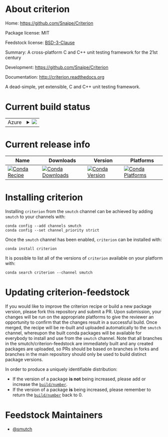 About criterion
===============

Home: https://github.com/Snaipe/Criterion

Package license: MIT

Feedstock license: [BSD-3-Clause](https://github.com/smutch/criterion-feedstock/blob/master/LICENSE.txt)

Summary: A cross-platform C and C++ unit testing framework for the 21st century

Development: https://github.com/Snaipe/Criterion

Documentation: http://criterion.readthedocs.org

A dead-simple, yet extensible, C and C++ unit testing framework.


Current build status
====================


<table>
    
  <tr>
    <td>Azure</td>
    <td>
      <details>
        <summary>
          <a href="https://dev.azure.com/smutch/feedstock-builds/_build/latest?definitionId=3&branchName=master">
            <img src="https://dev.azure.com/smutch/feedstock-builds/_apis/build/status/criterion-feedstock?branchName=master">
          </a>
        </summary>
        <table>
          <thead><tr><th>Variant</th><th>Status</th></tr></thead>
          <tbody><tr>
              <td>linux_64</td>
              <td>
                <a href="https://dev.azure.com/smutch/feedstock-builds/_build/latest?definitionId=3&branchName=master">
                  <img src="https://dev.azure.com/smutch/feedstock-builds/_apis/build/status/criterion-feedstock?branchName=master&jobName=linux&configuration=linux_64_" alt="variant">
                </a>
              </td>
            </tr><tr>
              <td>linux_aarch64</td>
              <td>
                <a href="https://dev.azure.com/smutch/feedstock-builds/_build/latest?definitionId=3&branchName=master">
                  <img src="https://dev.azure.com/smutch/feedstock-builds/_apis/build/status/criterion-feedstock?branchName=master&jobName=linux&configuration=linux_aarch64_" alt="variant">
                </a>
              </td>
            </tr><tr>
              <td>linux_ppc64le</td>
              <td>
                <a href="https://dev.azure.com/smutch/feedstock-builds/_build/latest?definitionId=3&branchName=master">
                  <img src="https://dev.azure.com/smutch/feedstock-builds/_apis/build/status/criterion-feedstock?branchName=master&jobName=linux&configuration=linux_ppc64le_" alt="variant">
                </a>
              </td>
            </tr><tr>
              <td>osx_64</td>
              <td>
                <a href="https://dev.azure.com/smutch/feedstock-builds/_build/latest?definitionId=3&branchName=master">
                  <img src="https://dev.azure.com/smutch/feedstock-builds/_apis/build/status/criterion-feedstock?branchName=master&jobName=osx&configuration=osx_64_" alt="variant">
                </a>
              </td>
            </tr><tr>
              <td>win_64</td>
              <td>
                <a href="https://dev.azure.com/smutch/feedstock-builds/_build/latest?definitionId=3&branchName=master">
                  <img src="https://dev.azure.com/smutch/feedstock-builds/_apis/build/status/criterion-feedstock?branchName=master&jobName=win&configuration=win_64_" alt="variant">
                </a>
              </td>
            </tr>
          </tbody>
        </table>
      </details>
    </td>
  </tr>
</table>

Current release info
====================

| Name | Downloads | Version | Platforms |
| --- | --- | --- | --- |
| [![Conda Recipe](https://img.shields.io/badge/recipe-criterion-green.svg)](https://anaconda.org/smutch/criterion) | [![Conda Downloads](https://img.shields.io/conda/dn/smutch/criterion.svg)](https://anaconda.org/smutch/criterion) | [![Conda Version](https://img.shields.io/conda/vn/smutch/criterion.svg)](https://anaconda.org/smutch/criterion) | [![Conda Platforms](https://img.shields.io/conda/pn/smutch/criterion.svg)](https://anaconda.org/smutch/criterion) |

Installing criterion
====================

Installing `criterion` from the `smutch` channel can be achieved by adding `smutch` to your channels with:

```
conda config --add channels smutch
conda config --set channel_priority strict
```

Once the `smutch` channel has been enabled, `criterion` can be installed with:

```
conda install criterion
```

It is possible to list all of the versions of `criterion` available on your platform with:

```
conda search criterion --channel smutch
```




Updating criterion-feedstock
============================

If you would like to improve the criterion recipe or build a new
package version, please fork this repository and submit a PR. Upon submission,
your changes will be run on the appropriate platforms to give the reviewer an
opportunity to confirm that the changes result in a successful build. Once
merged, the recipe will be re-built and uploaded automatically to the
`smutch` channel, whereupon the built conda packages will be available for
everybody to install and use from the `smutch` channel.
Note that all branches in the smutch/criterion-feedstock are
immediately built and any created packages are uploaded, so PRs should be based
on branches in forks and branches in the main repository should only be used to
build distinct package versions.

In order to produce a uniquely identifiable distribution:
 * If the version of a package **is not** being increased, please add or increase
   the [``build/number``](https://docs.conda.io/projects/conda-build/en/latest/resources/define-metadata.html#build-number-and-string).
 * If the version of a package **is** being increased, please remember to return
   the [``build/number``](https://docs.conda.io/projects/conda-build/en/latest/resources/define-metadata.html#build-number-and-string)
   back to 0.

Feedstock Maintainers
=====================

* [@smutch](https://github.com/smutch/)

